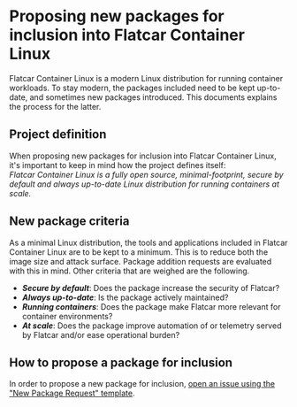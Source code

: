 # Proposing new packages for inclusion into Flatcar Container Linux

Flatcar Container Linux is a modern Linux distribution for running container workloads.
To stay modern, the packages included need to be kept up-to-date, and sometimes new packages introduced.
This documents explains the process for the latter.

## Project definition

When proposing new packages for inclusion into Flatcar Container Linux, it's important to keep in mind how the project defines itself:  
_Flatcar Container Linux is a fully open source, minimal-footprint, secure by default and always up-to-date Linux distribution for running containers at scale._

## New package criteria

As a minimal Linux distribution, the tools and applications included in Flatcar Container Linux are to be kept to a minimum.
This is to reduce both the image size and attack surface.
Package addition requests are evaluated with this in mind.
Other criteria that are weighed are the following.

- ***Secure by default***: Does the package increase the security of Flatcar?
- ***Always up-to-date***: Is the package actively maintained?
- ***Running containers***: Does the package make Flatcar more relevant for container environments?
- ***At scale***: Does the package improve automation of or telemetry served by Flatcar and/or ease operational burden?

## How to propose a package for inclusion

In order to propose a new package for inclusion, [open an issue using the "New Package Request" template](https://github.com/flatcar/Flatcar/issues/new?assignees=&labels=kind%2Fnew-package&template=new-package-request.md&title=New+Package+Request%3A+%5Bpackage-name%5D).
